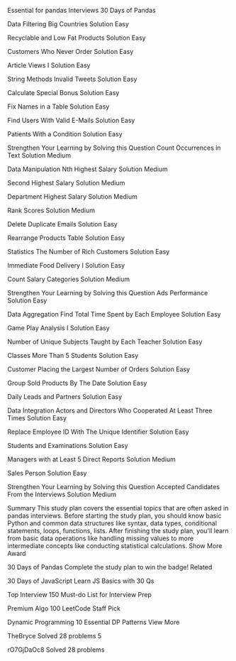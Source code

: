 Essential for pandas Interviews
30 Days of Pandas

Data Filtering
Big Countries
Solution
Easy

Recyclable and Low Fat Products
Solution
Easy

Customers Who Never Order
Solution
Easy

Article Views I
Solution
Easy

String Methods
Invalid Tweets
Solution
Easy

Calculate Special Bonus
Solution
Easy

Fix Names in a Table
Solution
Easy

Find Users With Valid E-Mails
Solution
Easy

Patients With a Condition
Solution
Easy

Strengthen Your Learning by Solving this Question
Count Occurrences in Text
Solution
Medium

Data Manipulation
Nth Highest Salary
Solution
Medium

Second Highest Salary
Solution
Medium

Department Highest Salary
Solution
Medium

Rank Scores
Solution
Medium

Delete Duplicate Emails
Solution
Easy

Rearrange Products Table
Solution
Easy

Statistics
The Number of Rich Customers
Solution
Easy

Immediate Food Delivery I
Solution
Easy

Count Salary Categories
Solution
Medium

Strengthen Your Learning by Solving this Question
Ads Performance
Solution
Easy

Data Aggregation
Find Total Time Spent by Each Employee
Solution
Easy

Game Play Analysis I
Solution
Easy

Number of Unique Subjects Taught by Each Teacher
Solution
Easy

Classes More Than 5 Students
Solution
Easy

Customer Placing the Largest Number of Orders
Solution
Easy

Group Sold Products By The Date
Solution
Easy

Daily Leads and Partners
Solution
Easy

Data Integration
Actors and Directors Who Cooperated At Least Three Times
Solution
Easy

Replace Employee ID With The Unique Identifier
Solution
Easy

Students and Examinations
Solution
Easy

Managers with at Least 5 Direct Reports
Solution
Medium

Sales Person
Solution
Easy

Strengthen Your Learning by Solving this Question
Accepted Candidates From the Interviews
Solution
Medium

Summary
This study plan covers the essential topics that are often asked in pandas interviews.
Before starting the study plan, you should know basic Python and common data structures like syntax, data types, conditional statements, loops, functions, lists.
After finishing the study plan, you'll learn from basic data operations like handling missing values to more intermediate concepts like conducting statistical calculations.
Show More
Award

30 Days of Pandas
Complete the study plan to win the badge!
Related

30 Days of JavaScript
Learn JS Basics with 30 Qs

Top Interview 150
Must-do List for Interview Prep

Premium Algo 100
LeetCode Staff Pick

Dynamic Programming
10 Essential DP Patterns
View More


TheBryce
Solved 28 problems
5

rO7GjDaOc8
Solved 28 problems
